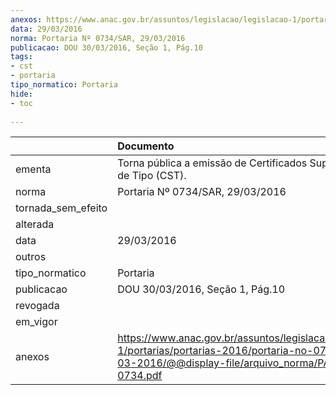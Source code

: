 ```yaml
---
anexos: https://www.anac.gov.br/assuntos/legislacao/legislacao-1/portarias/portarias-2016/portaria-no-0734-sar-29-03-2016/@@display-file/arquivo_norma/PA2016-0734.pdf
data: 29/03/2016
norma: Portaria Nº 0734/SAR, 29/03/2016
publicacao: DOU 30/03/2016, Seção 1, Pág.10
tags:
- cst
- portaria
tipo_normatico: Portaria
hide: 
- toc 
 
---
```


|                    | Documento                                                                                                                                                      |
|:-------------------|:---------------------------------------------------------------------------------------------------------------------------------------------------------------|
| ementa             | Torna pública a emissão de Certificados Suplementares de Tipo (CST).                                                                                           |
| norma              | Portaria Nº 0734/SAR, 29/03/2016                                                                                                                               |
| tornada_sem_efeito |                                                                                                                                                                |
| alterada           |                                                                                                                                                                |
| data               | 29/03/2016                                                                                                                                                     |
| outros             |                                                                                                                                                                |
| tipo_normatico     | Portaria                                                                                                                                                       |
| publicacao         | DOU 30/03/2016, Seção 1, Pág.10                                                                                                                                |
| revogada           |                                                                                                                                                                |
| em_vigor           |                                                                                                                                                                |
| anexos             | https://www.anac.gov.br/assuntos/legislacao/legislacao-1/portarias/portarias-2016/portaria-no-0734-sar-29-03-2016/@@display-file/arquivo_norma/PA2016-0734.pdf |